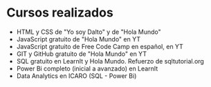 # Cursos realizados
* HTML y CSS de "Yo soy Dalto" y de "Hola Mundo"   
* JavaScript gratuito de "Hola Mundo" en YT   
* JavaScript gratuito de Free Code Camp en español, en YT   
* GIT y GitHub gratuito de "Hola Mundo" en YT   
* SQL gratuito en LearnIt y Hola Mundo. Refuerzo de sqltutorial.org   
* Power Bi completo (inicial a avanzado) en LearnIt   
* Data Analytics en ICARO (SQL - Power Bi)   